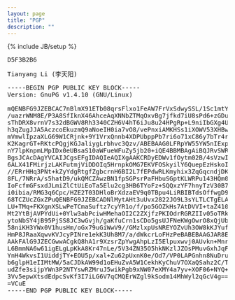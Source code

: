 ```yaml
---
layout: page
title: "PGP"
description: ""
---
```

{% include JB/setup %}

<pre>
D5F3B2B6
</pre>

<pre>
Tianyang Li (李天阳) <ty@li-tianyang.com>
</pre>

<pre>
-----BEGIN PGP PUBLIC KEY BLOCK-----
Version: GnuPG v1.4.10 (GNU/Linux)

mQENBFG9JZEBCAC7nBlmX91ETb08qrsFlxo1FeAW7FrVxSdwySSL/1Sc1mtYtMYA
/uazrWNM8E/P3A8SfIknX46AhceAqXNNbZTMqOxvBg7jfkd7iU8sPd6+zGDur1yz
sThDRX8vrnV7s32dBGWV8Rh3340CZH6V4hT6iJu8u24HPgRp+L9niIbGXg4UkXr4
h3qZugJJA5AczcoEkuzmQ9aNoeIH0ia7vO8/vePnxiAMKHSs1iXOWV53XHBwQRac
mVmwlIpzaXLG69W1CRjnk+9Y1VrxQnnb4XDPUbppPb7ri6o71xC86y7bTr4rYl/X
K2KagrGT+RKtcPQgjKGJaliygLrbhvc3Qzv/ABEBAAG0LFRpYW55YW5nIExpICjm
nY7lpKnpmLMpIDx0eUBsaS10aWFueWFuZy5jb20+iQE4BBMBAgAiBQJRvSWRAhsD
BgsJCAcDAgYVCAIJCgsEFgIDAQIeAQIXgAAKCRDyEDWv1fOytm02B/4sVzwIE/id
6ALX41FMirjzLAKFutmjViDDOIq5HrnpkOMG7EKVFOSkyilY6QuepEzHskoIJGAN
//ERrHHq3PNt+kZyYdgRtgfZgbcrnH6BI2L7fEPdwRLKmyhix3ZqGqcndjDK8f/b
8FL/7NRrA/s5hatD9/ukQMCZAwzBN1fpSGPsrPaFHbuSGptKLWRPu143HQm0IMI4
IoFcfmGFsxdJLmiZlCtUiEoTa5Elu2cg3HB6TYoFz+SQQxzYF7hnyTzV30B73nla
i0ibia/RMG3q6Cpc/HZE2T03DHloBrXdzaEV9q0TBpu4LiRBIBTdsOffwgD9k8L8
68TCZUcZGxZPuQENBFG9JZEBCADNlMytAHt3uUvx2822JO9L3sYLTLCTgELAJqUz
LU+TMq+FKXgnXSLwPeTCmaSuftz7cyYR1o/f/po5GOZkHs7AtDVVI+taZ410rJB/
Mt2YtBjAVPYdUi+0Ylw3abPciwHMehaOI2C2ZXjfzPKIOdrRGRZIIv05oTRkPAp6
ytoNbSY4jB95PjSS8JC3wGvjh/gaKfuCrn1sCDo5gsUJFNeKWgOwrO8xQjUbtLKa
58niKH3YWx0V1husHm/oGx79uGiWwV9//GMzlxpUsNREYOZvUh3OW8kKJYufni8p
HmP8JRaaXqwvKVJcyPINre1ekK3Uh8M7/a/dWkcrLoFHzPeBABEBAAGJAR8EGAEC
AAkFAlG9JZECGwwACgkQ8hA1r9XzsrZpYwgAhpLzI5Elpuxwvj0AUvkn+MnrWQVL
L6BmmNA6w61igELgLpKkA8Kr47nLe/5V34ZN35O5hkNKzlJZOsPMuvGxhJqFvPhL
YnH4WkvsI1UiddjTY+EOU5p/xal+Zu62pUxnK0e/Od7/VP0LAPGnhn8NuDrumYGU
b6glpH1eIIMtMW/5aCJDkAW99d1oEHuZvA5W1CekhKyChuV7OXaQSahz2C/THaqA
udZfe3sijpYWn3P2NTYswRZMruJ5wikPgb9xNW07eXMY4a7yv+XOF06+NYQ+apjg
3Vv5epwXtsdEdpcSvKf3I7iLG6V7qCMQErWZgl9kSodm14MhWyl2qGcV4g==
=VCuE
-----END PGP PUBLIC KEY BLOCK-----
</pre>
